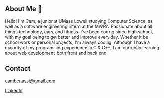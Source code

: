 ## About Me 👋

Hello! I'm Cam, a junior at UMass Lowell studying Computer Science, as well as a software engineering intern at the MWRA. Passionate about all things technology, cars, and fitness. I've been coding since high school, with my goal being to get better and improve every day. Whether it be school work or personal projects, I'm always coding. Although I have a majority of my programming experience in C & C++, I am currently learning about web development, both front and back end. 

## Contact
cambenassi@gmail.com

[LinkedIn](https://www.linkedin.com/in/cameron-benassi-5750861a4/)

